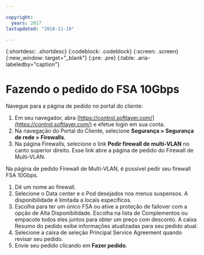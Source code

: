 ```yaml
---

copyright:
  years: 2017
lastupdated: "2018-11-10"

---
```


{:shortdesc: .shortdesc}
{:codeblock: .codeblock}
{:screen: .screen}
{:new_window: target="_blank"}
{:pre: .pre}
{:table: .aria-labeledby="caption"}

# Fazendo o pedido do FSA 10Gbps

Navegue para a página de pedido no portal do cliente:

1. Em seu navegador, abra [https://control.softlayer.com/](https://control.softlayer.com/) e efetue login em sua conta.
2. Na navegação do Portal do Cliente, selecione **Segurança > Segurança de rede > Firewalls**.
3. Na página Firewalls, selecione o link **Pedir firewall de multi-VLAN** no canto superior direito. Esse link abre a página de pedido do Firewall de Multi-VLAN.

Na página de pedido Firewall de Multi-VLAN, é possível pedir seu firewall FSA 10Gbps.

1. Dê um nome ao firewall.
2. Selecione o Data center e o Pod desejados nos menus suspensos. A disponibilidade é limitada a locais específicos.
3. Escolha para ter um único FSA ou ative a proteção de failover com a opção de Alta Disponibilidade.
Escolha na lista de Complementos ou empacote todos eles juntos para obter um preço com desconto. A caixa Resumo do pedido exibe informações atualizadas para seu pedido atual.
4. Selecione a caixa de seleção Principal Service Agreement quando revisar seu pedido.
5. Envie seu pedido clicando em **Fazer pedido**.
